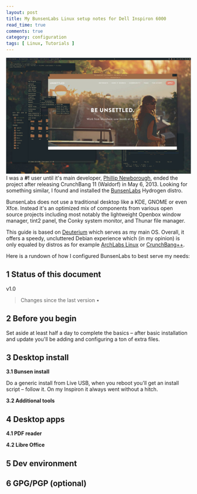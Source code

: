 ```yaml
---
layout: post
title: My BunsenLabs Linux setup notes for Dell Inspiron 6000
read_time: true  
comments: true
category: configuration
tags: [ Linux, Tutorials ]
---
```


![BunsenLabs Deuterium, fresh install](/assets/bunsenlabs-deuterium.jpg)
I was a **#!** user until it's main developer, [Phillip Newborough](https://corenominal.org), ended the project after releasing CrunchBang 11 (Waldorf) in May 6, 2013. Looking for something similar, I found and installed the [BunsenLabs](https://www.bunsenlabs.org/) Hydrogen distro. 

BunsenLabs does not use a traditional desktop like a KDE, GNOME or even Xfce. Instead it's an optimized mix of components from various open source projects including most notably the lightweight Openbox window manager, tint2 panel, the Conky system monitor, and Thunar file manager.

This guide is based on [Deuterium](https://www.bunsenlabs.org/installation.html#downloads) which serves as my main OS. Overall, it offers a speedy, uncluttered Debian experience which (in my opinion) is only equaled by distros as for example [ArchLabs Linux](https://archlabsblog.wordpress.com/) or [CrunchBang++](https://www.crunchbangplusplus.org/).

Here is a rundown of how I configured BunsenLabs to best serve my needs:

**1 Status of this document**
-----------------------------

v1.0

> Changes since the last version
> •

**2 Before you begin**
----------------------

Set aside at least half a day to complete the basics – after basic installation and update you'll be adding and configuring a ton of extra files.

**3 Desktop install**
---------------------

**3.1 Bunsen install**

Do a generic install from Live USB, when you reboot you'll get an install script – follow it. On my Inspiron it always went without a hitch.

**3.2 Additional tools**

**4 Desktop apps**
------------------

**4.1 PDF reader**

**4.2 Libre Office**

**5 Dev environment**
---------------------

**6 GPG/PGP (optional)**
------------------------
